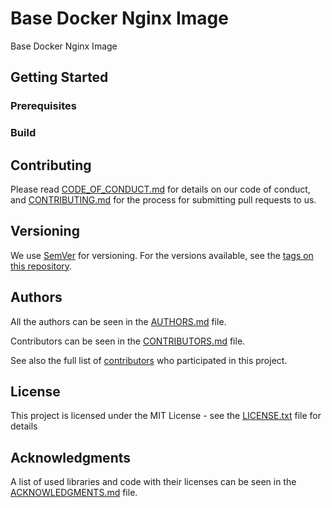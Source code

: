 # Base Docker Nginx Image

Base Docker Nginx Image

## Getting Started

### Prerequisites

### Build

## Contributing

Please read [CODE_OF_CONDUCT.md](CODE_OF_CONDUCT.md) for details on our code of conduct, and [CONTRIBUTING.md](CONTRIBUTING.md) for the process for submitting pull requests to us.

## Versioning

We use [SemVer](http://semver.org/) for versioning. For the versions available, see the [tags on this repository][gh-tags].

## Authors

All the authors can be seen in the [AUTHORS.md](AUTHORS.md) file.

Contributors can be seen in the [CONTRIBUTORS.md](CONTRIBUTORS.md) file.

See also the full list of [contributors][gh-contributors] who participated in this project.

## License

This project is licensed under the MIT License - see the [LICENSE.txt](LICENSE.txt) file for details

## Acknowledgments

A list of used libraries and code with their licenses can be seen in the [ACKNOWLEDGMENTS.md](ACKNOWLEDGMENTS.md) file.

[gh-tags]: https://github.com/D3strukt0r/docker-nginx/tags
[gh-contributors]: https://github.com/D3strukt0r/docker-nginx/contributors
